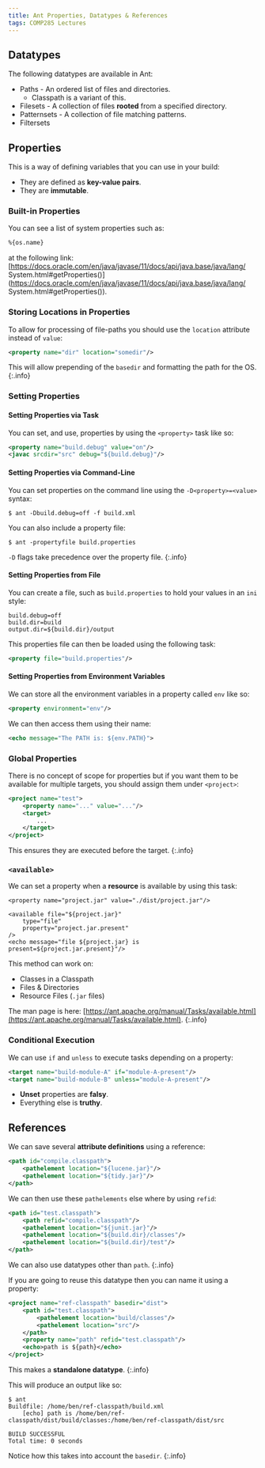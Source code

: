 ```yaml
---
title: Ant Properties, Datatypes & References
tags: COMP285 Lectures
---
```

## Datatypes
The following datatypes are available in Ant:

* Paths - An ordered list of files and directories.
	* Classpath is a variant of this.
* Filesets - A collection of files **rooted** from a specified directory.
* Patternsets - A collection of file matching patterns.
* Filtersets

## Properties
This is a way of defining variables that you can use in your build:

* They are defined as **key-value pairs**.
* They are **immutable**.

### Built-in Properties
You can see a list of system properties such as:

```xml
%{os.name}
```

at the following link: [https://docs.oracle.com/en/java/javase/11/docs/api/java.base/java/lang/
System.html#getProperties()](https://docs.oracle.com/en/java/javase/11/docs/api/java.base/java/lang/
System.html#getProperties()).

### Storing Locations in Properties
To allow for processing of file-paths you should use the `location` attribute instead of `value`:

```xml
<property name="dir" location="somedir"/>
```

This will allow prepending of the `basedir` and formatting the path for the OS.
{:.info}

### Setting Properties
#### Setting Properties via Task
You can set, and use, properties by using the `<property>` task like so:

```xml
<property name="build.debug" value="on"/>
<javac srcdir="src" debug="${build.debug}"/>
```

#### Setting Properties via Command-Line
You can set properties on the command line using the `-D<property>=<value>` syntax:

```
$ ant -Dbuild.debug=off -f build.xml
```

You can also include a property file:

```
$ ant -propertyfile build.properties
```

`-D` flags take precedence over the property file.
{:.info}

#### Setting Properties from File
You can create a file, such as `build.properties` to hold your values in an `ini` style:

```
build.debug=off
build.dir=build
output.dir=${build.dir}/output
```

This properties file can then be loaded using the following task:

```xml
<property file="build.properties"/>
```

#### Setting Properties from Environment Variables
We can store all the environment variables in a property called `env` like so:

```xml
<property environment="env"/>
```

We can then access them using their name:

```xml
<echo message="The PATH is: ${env.PATH}">
```

### Global Properties
There is no concept of scope for properties but if you want them to be available for multiple targets, you should assign them under `<project>`:

```xml
<project name="test">
	<property name="..." value="..."/>
	<target>
		...
	</target>
</project>
```

This ensures they are executed before the target.
{:.info}

### `<available>`
We can set a property when a **resource** is available by using this task:

```
<property name="project.jar" value="./dist/project.jar"/>

<available file="${project.jar}"
	type="file"
	property="project.jar.present"
/>
<echo message="file ${project.jar} is present=${project.jar.present}"/>
```

This method can work on:

* Classes in a Classpath
* Files & Directories
* Resource Files (`.jar` files)

The man page is here: [https://ant.apache.org/manual/Tasks/available.html](https://ant.apache.org/manual/Tasks/available.html).
{:.info}

### Conditional Execution
We can use `if` and `unless` to execute tasks depending on a property:

```xml
<target name="build-module-A" if="module-A-present"/>
<target name="build-module-B" unless="module-A-present"/>
```

* **Unset** properties are **falsy**.
* Everything else is **truthy**.

## References
We can save several **attribute definitions** using a reference:

```xml
<path id="compile.classpath">
	<pathelement location="${lucene.jar}"/>
	<pathelement location="${tidy.jar}"/>
</path>
```

We can then use these `pathelements` else where by using `refid`:

```xml
<path id="test.classpath">
	<path refid="compile.classpath"/>
	<pathelement location="${junit.jar}"/>
	<pathelement location="${build.dir}/classes"/>
	<pathelement location="${build.dir}/test"/>
</path>
```

We can also use datatypes other than `path`.
{:.info}

If you are going to reuse this datatype then you can name it using a property:

```xml
<project name="ref-classpath" basedir="dist">
	<path id="test.classpath">
		<pathelement location="build/classes"/>
		<pathelement location="src"/>
	</path>
	<property name="path" refid="test.classpath"/>
	<echo>path is ${path}</echo>
</project>
```

This makes a **standalone datatype**.
{:.info}

This will produce an output like so:

```
$ ant
Buildfile: /home/ben/ref-classpath/build.xml
	[echo] path is /home/ben/ref-classpath/dist/build/classes:/home/ben/ref-classpath/dist/src

BUILD SUCCESSFUL
Total time: 0 seconds
```

Notice how this takes into account the `basedir`.
{:.info}